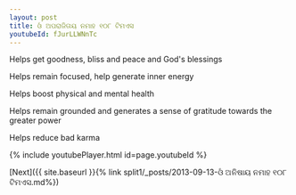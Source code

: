 ```yaml
---
layout: post
title: ଓଁ ଅପରାଜିତାୟ ନମାହ ୧୦୮ ଟିମଏସ
youtubeId: fJurLLWNnTc
---
```

 
 
Helps get goodness, bliss and peace and God's blessings
 
Helps remain focused, help generate inner energy 
 
Helps boost physical and mental health 
 
Helps remain grounded and generates a sense of gratitude towards the greater power 
 
Helps reduce bad karma
 
 
 
 


{% include youtubePlayer.html id=page.youtubeId %}
 
[Next]({{ site.baseurl }}{% link  split1/_posts/2013-09-13-ଓଁ ଅନିଷାୟ ନମାହ ୧୦୮ ଟିମଏସ.md%})
 
